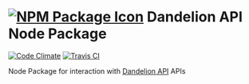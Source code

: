 # [![NPM Package Icon](https://raw.githubusercontent.com/zenkay/dandelionapi-node/master/npmpackage.png)](https://www.npmjs.com/package/dandelionapi) Dandelion API Node Package

[![Code Climate](https://codeclimate.com/github/zenkay/dandelionapi-node/badges/gpa.svg)](https://codeclimate.com/github/zenkay/dandelionapi-node) [![Travis CI](https://travis-ci.org/zenkay/dandelionapi-node.svg?branch=master)](https://travis-ci.org/zenkay/dandelionapi-node)

Node Package for interaction with [Dandelion API](https://dandelion.eu/products/dandelionapi/) APIs